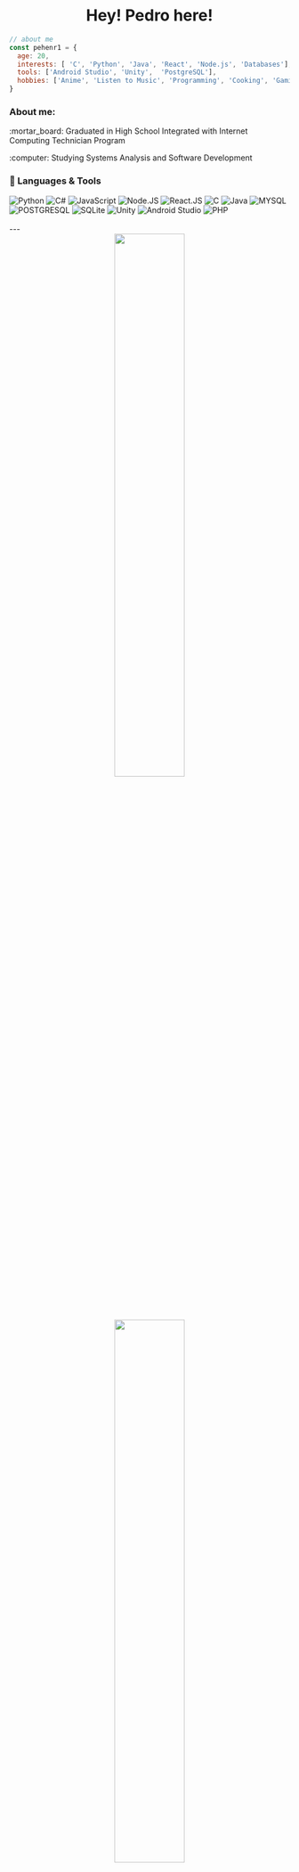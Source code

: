 <h1 align="center">Hey! Pedro here!</h1>
                                                                                                                       
```javascript
// about me
const pehenr1 = {
  age: 20,
  interests: [ 'C', 'Python', 'Java', 'React', 'Node.js', 'Databases'],
  tools: ['Android Studio', 'Unity',  'PostgreSQL'],
  hobbies: ['Anime', 'Listen to Music', 'Programming', 'Cooking', 'Gaming']
}
```

<h3>About me:</h3>
<p>:mortar_board: Graduated in High School Integrated with Internet Computing Technician Program</p>
<p>:computer: Studying Systems Analysis and Software Development</p>

<h3>👾 Languages & Tools </h3>
<div style="display: inline_block">
 <img alt="Python" src="https://img.shields.io/badge/Python-14354C?style=for-the-badge&logo=python&logoColor=white">  
 <img alt="C#" src="https://img.shields.io/badge/C%23-239120?style=for-the-badge&logo=c-sharp&logoColor=white">  
 <img alt="JavaScript" src="https://img.shields.io/badge/JavaScript-F7DF1E?style=for-the-badge&logo=javascript&logoColor=black">  
 <img alt="Node.JS" src="https://img.shields.io/badge/Node.js-43853D?style=for-the-badge&logo=node.js&logoColor=white">
 <img alt="React.JS" src="https://img.shields.io/badge/React-20232A?style=for-the-badge&logo=react&logoColor=61DAFB">
 <img alt="C" src="https://img.shields.io/badge/C-00599C?style=for-the-badge&logo=c&logoColor=white">
 <img alt="Java" src="https://img.shields.io/badge/Java-ED8B00?style=for-the-badge&logo=openjdk&logoColor=white">
 <img alt="MYSQL" src="https://img.shields.io/badge/MySQL-00000F?style=for-the-badge&logo=mysql&logoColor=white">
 <img alt="POSTGRESQL" src="https://img.shields.io/badge/PostgreSQL-316192?style=for-the-badge&logo=postgresql&logoColor=white">
 <img alt="SQLite" src="https://img.shields.io/badge/SQLite-07405E?style=for-the-badge&logo=sqlite&logoColor=white">
 <img alt="Unity" src="https://img.shields.io/badge/Unity-100000?style=for-the-badge&logo=unity&logoColor=white">
 <img alt="Android Studio" src="https://img.shields.io/badge/Android_Studio-3DDC84?style=for-the-badge&logo=android-studio&logoColor=white">
 <img alt="PHP" src="https://img.shields.io/badge/PHP-777BB4?style=for-the-badge&logo=php&logoColor=white">
</div>

<br>
---
<br>

<div align='center'>
  <img width="50%"  src="https://github-readme-stats.vercel.app/api?username=pehenr1&show_icons=true&theme=radical&include_all_commits=true&count_private=true">
  <img width="50%" src="https://github-readme-stats.vercel.app/api/top-langs/?username=pehenr1&layout=compact&langs_count=16&theme=radical"/>
</div>
